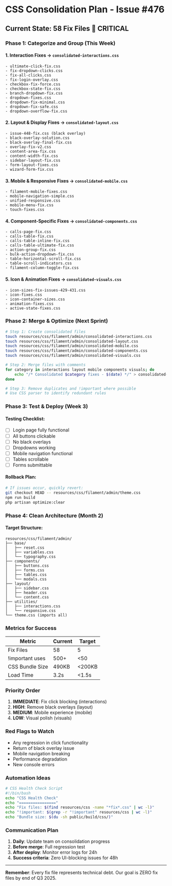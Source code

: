 # CSS Consolidation Plan - Issue #476

## Current State: 58 Fix Files 🔴 CRITICAL

### Phase 1: Categorize and Group (This Week)

#### 1. **Interaction Fixes** → `consolidated-interactions.css`
```
- ultimate-click-fix.css
- fix-dropdown-clicks.css
- fix-all-clicks.css
- fix-login-overlay.css
- checkbox-fix-force.css
- checkbox-state-fix.css
- branch-dropdown-fix.css
- dropdown-fixes.css
- dropdown-fix-minimal.css
- dropdown-fix-safe.css
- dropdown-overflow-fix.css
```

#### 2. **Layout & Display Fixes** → `consolidated-layout.css`
```
- issue-448-fix.css (black overlay)
- black-overlay-solution.css
- black-overlay-final-fix.css
- overlay-fix-v2.css
- content-area-fix.css
- content-width-fix.css
- sidebar-layout-fix.css
- form-layout-fixes.css
- wizard-form-fix.css
```

#### 3. **Mobile & Responsive Fixes** → `consolidated-mobile.css`
```
- filament-mobile-fixes.css
- mobile-navigation-simple.css
- unified-responsive.css
- mobile-menu-fix.css
- touch-fixes.css
```

#### 4. **Component-Specific Fixes** → `consolidated-components.css`
```
- calls-page-fix.css
- calls-table-fix.css
- calls-table-inline-fix.css
- calls-table-ultimate-fix.css
- action-group-fix.css
- bulk-action-dropdown-fix.css
- table-horizontal-scroll-fix.css
- table-scroll-indicators.css
- filament-column-toggle-fix.css
```

#### 5. **Icon & Animation Fixes** → `consolidated-visuals.css`
```
- icon-sizes-fix-issues-429-431.css
- icon-fixes.css
- icon-container-sizes.css
- animation-fixes.css
- active-state-fixes.css
```

### Phase 2: Merge & Optimize (Next Sprint)

```bash
# Step 1: Create consolidated files
touch resources/css/filament/admin/consolidated-interactions.css
touch resources/css/filament/admin/consolidated-layout.css
touch resources/css/filament/admin/consolidated-mobile.css
touch resources/css/filament/admin/consolidated-components.css
touch resources/css/filament/admin/consolidated-visuals.css

# Step 2: Merge files with comments
for category in interactions layout mobile components visuals; do
    echo "/* Consolidated $category fixes - $(date) */" > consolidated-$category.css
done

# Step 3: Remove duplicates and !important where possible
# Use CSS parser to identify redundant rules
```

### Phase 3: Test & Deploy (Week 3)

#### Testing Checklist:
- [ ] Login page fully functional
- [ ] All buttons clickable
- [ ] No black overlays
- [ ] Dropdowns working
- [ ] Mobile navigation functional
- [ ] Tables scrollable
- [ ] Forms submittable

#### Rollback Plan:
```bash
# If issues occur, quickly revert:
git checkout HEAD -- resources/css/filament/admin/theme.css
npm run build
php artisan optimize:clear
```

### Phase 4: Clean Architecture (Month 2)

#### Target Structure:
```
resources/css/filament/admin/
├── base/
│   ├── reset.css
│   ├── variables.css
│   └── typography.css
├── components/
│   ├── buttons.css
│   ├── forms.css
│   ├── tables.css
│   └── modals.css
├── layout/
│   ├── sidebar.css
│   ├── header.css
│   └── content.css
├── utilities/
│   ├── interactions.css
│   └── responsive.css
└── theme.css (imports all)
```

### Metrics for Success

| Metric | Current | Target |
|--------|---------|--------|
| Fix Files | 58 | 5 |
| !important uses | 500+ | <50 |
| CSS Bundle Size | 490KB | <200KB |
| Load Time | 3.2s | <1.5s |

### Priority Order

1. **IMMEDIATE**: Fix click blocking (interactions)
2. **HIGH**: Remove black overlays (layout)
3. **MEDIUM**: Mobile experience (mobile)
4. **LOW**: Visual polish (visuals)

### Red Flags to Watch

- Any regression in click functionality
- Return of black overlay issue
- Mobile navigation breaking
- Performance degradation
- New console errors

### Automation Ideas

```bash
# CSS Health Check Script
#!/bin/bash
echo "CSS Health Check"
echo "================"
echo "Fix files: $(find resources/css -name "*fix*.css" | wc -l)"
echo "!important: $(grep -r "!important" resources/css | wc -l)"
echo "Bundle size: $(du -sh public/build/css/)"
```

### Communication Plan

1. **Daily**: Update team on consolidation progress
2. **Before merge**: Full regression test
3. **After deploy**: Monitor error logs for 24h
4. **Success criteria**: Zero UI-blocking issues for 48h

---

**Remember**: Every fix file represents technical debt. Our goal is ZERO fix files by end of Q3 2025.